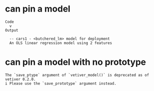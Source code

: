 # can pin a model

    Code
      v
    Output
      
      -- cars1 - <butchered_lm> model for deployment 
      An OLS linear regression model using 2 features

# can pin a model with no prototype

    The `save_ptype` argument of `vetiver_model()` is deprecated as of vetiver 0.2.0.
    i Please use the `save_prototype` argument instead.

